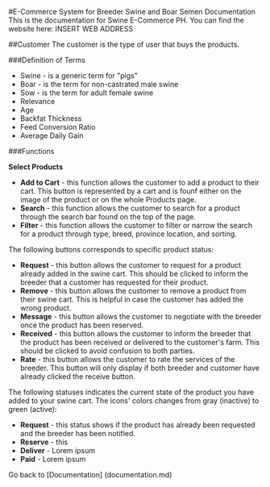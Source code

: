#E-Commerce System for Breeder Swine and Boar Semen Documentation
This is the documentation for Swine E-Commerce PH. You can find the website here: INSERT WEB ADDRESS

##Customer
The customer is the type of user that buys the products.

###Definition of Terms
* Swine - is a generic term for "pigs"
* Boar - is the term for non-castrated male swine
* Sow - is the term for adult female swine
* Relevance
* Age
* Backfat Thickness
* Feed Conversion Ratio
* Average Daily Gain

###Functions

**Select Products**
  *  **Add to Cart** - this function allows the customer to add a product to their cart. This button is represented by a cart and is founf either on the image of the product or on the whole Products page.
  *  **Search** - this function allows the customer to search for a product through the search bar found on the top of the page.
  *  **Filter** - this function allows the customer to filter or narrow the search for a product through type, breed, province location, and sorting.
 
The following buttons corresponds to specific product status:
  *  **Request** - this button allows the customer to request for a product already added in the swine cart. This should be clicked to inform the breeder that a customer has requested for their product.
  *  **Remove** - this button allows the customer to remove a product from their swine cart. This is helpful in case the customer has added the wrong product.
  *  **Message** - this button allows the customer to negotiate with the breeder once the product has been reserved.
  *  **Received** - this button allows the customer to inform the breeder that the product has been received or delivered to the customer's farm. This should be clicked to avoid confusion to both parties.
  *  **Rate** - this button allows the customer to rate the services of the breeder. This button will only display if both breeder and customer have already clicked the receive button.

The following statuses indicates the current state of the product you have added to your swine cart. The icons' colors changes from gray (inactive) to green (active):
   * **Request** - this status shows if the product has already been requested and the breeder has been notified.
   * **Reserve** - this 
   * **Deliver** - Lorem ipsum
   * **Paid** - Lorem ipsum


Go back to [Documentation] (documentation.md)
